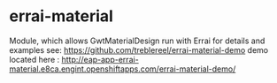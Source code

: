 # errai-material
Module, which allows GwtMaterialDesign run with Errai
for details and examples see: https://github.com/treblereel/errai-material-demo
demo located here : http://eap-app-errai-material.e8ca.engint.openshiftapps.com/errai-material-demo/

